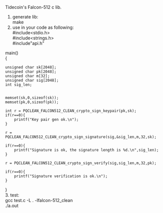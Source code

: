 Tidecoin's Falcon-512 c lib.  
1. generate lib:  
 make  
2. use in your code as following:  
#include<stdio.h>  
#include<strings.h>  
#include"api.h"  

main()  
{

    unsigned char sk[2048];
    unsigned char pk[2048];
    unsigned char m[32];
    unsigned char sig[2048];
    int sig_len;


    memset(sk,0,sizeof(sk));
    memset(pk,0,sizeof(pk));

    int r = PQCLEAN_FALCON512_CLEAN_crypto_sign_keypair(pk,sk);
    if(r==0){
        printf("Key pair gen ok.\n");
    }

    r = PQCLEAN_FALCON512_CLEAN_crypto_sign_signature(sig,&sig_len,m,32,sk);

    if(r==0){
        printf("Signature is ok, the signature length is %d.\n",sig_len);
    }

    r = PQCLEAN_FALCON512_CLEAN_crypto_sign_verify(sig,sig_len,m,32,pk);

    if(r==0){
        printf("Signature verification is ok.\n");
    }
}  
3. test:  
gcc test.c -L . -lfalcon-512_clean  
./a.out

